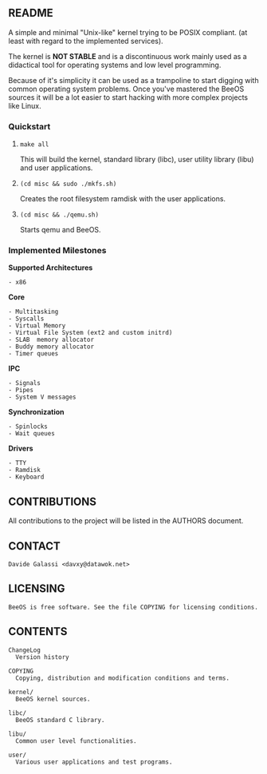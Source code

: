 README
------

  A simple and minimal "Unix-like" kernel trying to be POSIX compliant.
  (at least with regard to the implemented services).

  The kernel is **NOT STABLE** and is a discontinuous work mainly used as
  a didactical tool for operating systems and low level programming.

  Because of it's simplicity it can be used as a trampoline to start 
  digging with common operating system problems.
  Once you've mastered the BeeOS sources it will be a lot easier to start 
  hacking with more complex projects like Linux.

### Quickstart

1. `make all`

    This will build the kernel, standard library (libc), user utility
    library (libu) and user applications.

2. `(cd misc && sudo ./mkfs.sh)`

    Creates the root filesystem ramdisk with the user applications.

3. `(cd misc && ./qemu.sh)`

    Starts qemu and BeeOS.

### Implemented Milestones
  
**Supported Architectures**
  
    - x86

**Core**

    - Multitasking
    - Syscalls
    - Virtual Memory
    - Virtual File System (ext2 and custom initrd)
    - SLAB  memory allocator
    - Buddy memory allocator
    - Timer queues

**IPC**

    - Signals
    - Pipes
    - System V messages
    
**Synchronization**

    - Spinlocks
    - Wait queues

**Drivers**

    - TTY
    - Ramdisk
    - Keyboard

CONTRIBUTIONS
-------------

  All contributions to the project will be listed in the AUTHORS document.


CONTACT
-------

    Davide Galassi <davxy@datawok.net>


LICENSING
---------

    BeeOS is free software. See the file COPYING for licensing conditions.


CONTENTS
--------

    ChangeLog
      Version history

    COPYING
      Copying, distribution and modification conditions and terms.

    kernel/
      BeeOS kernel sources.

    libc/
      BeeOS standard C library.

    libu/
      Common user level functionalities.

    user/
      Various user applications and test programs.

